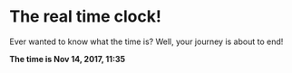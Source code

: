 # The real time clock!

Ever wanted to know what the time is? Well, your journey is about to end!

**The time is Nov 14, 2017, 11:35**